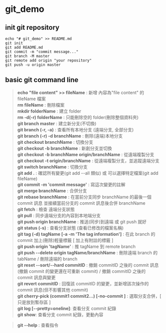 # git_demo

## init git repository

```
echo "# git_demo" >> README.md
git init
git add README.md
git commit -m "commit message..."
git branch -M master
git remote add origin "your repository"
git push -u origin master
```

## basic git command line

> **echo "file content" >> fileName** : 新增 內容為"file content" 的 fileName 檔案  
> **rm fileName** : 刪除檔案  
> **mkdir folderName** : 建立 folder  
> **rm -d(-r) folderName** : 只能刪除空的 folder(刪除整個資料夾)  
> **git branch master** : 建立新分支(不切換)  
> **git branch (-r, -a)** : 查看所有本地分支 (遠端分支, 全部分支)  
> **git branch (-r) -d branchName** : 刪除(遠端)本地分支  
> **git checkout branchName** : 切換分支  
> **git checkout -b branchName** : 新創分支並切換  
> **git checkout -b branchName origin/branchName** : 從遠端複製分支  
> **git checkout -t origin/branchName** : 從遠端複製分支，並追蹤遠端分支  
> **git switch branchName** : 切換分支  
> **git add .** : 確認所有變更(git add --all 類似) 或 可以選擇特定檔案(git add fileName)  
> **git commit -m 'commit message'** : 寫這次變更的註解  
> **git merge branchName** : 合併分支  
> **git rebase branchName** : 在當前分支同步 branchName 的最後一個 commit 訊息 並接續當前分支的 commit 訊息後合併 branchName  
> **git fetch** : 檢查 遠端分支狀態  
> **git pull** : 同步遠端分支的內容到本地端分支  
> **git push origin branchName** : 推送(同步)到遠端 或 git push 就好  
> **git status (-s)** : 查看分支狀態 (查看已修改的檔案名稱)  
> **git tag (-d) tagName [-a -m 'The tag information']** : 在此 branch 的 commit 加上(刪除)輕量標籤 [ 加上有附註的標籤 ]  
> **git push origin 'tagName'** : 推 tagName 到 remote branch  
> **git push --delete origin tagName/branchName** : 刪除遠端 branch 的 tabName / 刪除遠端的 branch  
> **git reset --sort/--hard commitID** : 撤銷 commitID 之後的 commit 訊息 (撤銷 commit 的變更還在可重新 commit) / 撤銷 commitID 之後的 commit 訊息與變更  
> **git revert commitID** : 回復該 commitID 的變更，並新增該次操作的 commit 訊息(但不影響其他 commit)  
> **git cherry-pick (commit1 commit2...) [-no-commit ]** : 選取分支合併，[ 只是放到暫存區 ]  
> **git log [--pretty=oneline]**: 查看分支 commit 紀錄  
> **git show**: 查看分支 commit 紀錄，更動內容

> **git --help** : 查看指令
